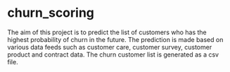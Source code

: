 # churn_scoring

The aim of this project is to predict the list of customers who has the highest probability of churn in the
future. The prediction is made based on various data feeds such as customer care, customer survey,
customer product and contract data. The churn customer list is generated as a csv file.
